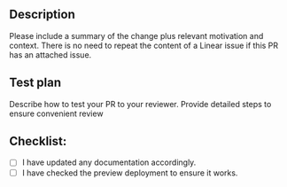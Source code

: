 ## Description

Please include a summary of the change plus relevant motivation and context. There is no need to repeat the content of a Linear issue if this PR has an attached issue.

## Test plan

Describe how to test your PR to your reviewer. Provide detailed steps to ensure convenient review

## Checklist:

-   [ ] I have updated any documentation accordingly.
-   [ ] I have checked the preview deployment to ensure it works.
